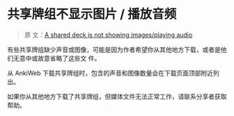 # 共享牌组不显示图片 / 播放音频

> 原
> 文：[A shared deck is not showing images/playing audio](https://faqs.ankiweb.net/a-shared-deck-is-not-showing-images-or-playing-audio.html)

有些共享牌组缺少声音或图像，可能是因为作者希望你从其他地方下载，或者是他们无意中或故意省略了这些文
件。

从 AnkiWeb 下载共享牌组时，包含的声音和图像数量会在下载页面顶部附近列出。

如果你从其他地方下载了共享牌组，但媒体文件无法正常工作，请联系分享者获取帮助。
